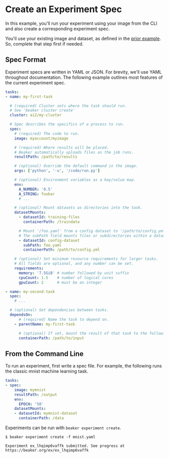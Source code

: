 # Create an Experiment Spec

In this example, you'll run your experiment using your image from the CLI and also create a corresponding experiment spec.

You'll use your existing image and dataset, as defined in the [prior example](image.md). So, complete that step first if needed.

## Spec Format

Experiment specs are written in YAML or JSON. For brevity, we'll use YAML throughout documentation.  The following example outlines most features of the current experiment spec.

```yaml
tasks:
- name: my-first-task

  # (required) Cluster sets where the task should run.
  # See 'beaker cluster create'
  cluster: ai2/my-cluster

  # Spec describes the specifics of a process to run.
  spec:
    # (required) The code to run.
    image: myaccount/myimage

    # (required) Where results will be placed.
    # Beaker automatically uploads files as the job runs.
    resultPath: /path/to/results

    # (optional) Override the default command in the image.
    args: ['python', '-u', '/code/run.py']

    # (optional) Environment variables as a key/value map.
    env:
      A_NUMBER: '0.5'
      A_STRING: foobar
      # ...

    # (optional) Mount datasets as directories into the task.
    datasetMounts:
      - datasetId: training-files
        containerPath: /traindata

      # Mount '/foo.yaml' from a config dataset to '/path/to/config.yml'.
      # The subPath field mounts files or subdirectories within a dataset.
      - datasetId: config-dataset 
        subPath: foo.yaml
        containerPath: /path/to/config.yml

    # (optional) Set minimum resource requirements for larger tasks.
    # All fields are optional, and any number can be set.
    requirements:
      memory: '7.5GiB' # number followed by unit suffix
      cpuCount: 1.5    # number of logical cores
      gpuCount: 2      # must be an integer

- name: my-second-task
  spec:
    # ...

  # (optional) Set dependencies between tasks.
  dependsOn:
      # (required) Name the task to depend on.
    - parentName: my-first-task

      # (optional) If set, mount the result of that task to the following directory.
      containerPath: /path/to/input
```

## From the Command Line

To run an experiment, first write a spec file.  For example, the following runs the classic mnist machine learning task.

```yaml
tasks:
- spec:
    image: mymnist
    resultPath: /output
    env:
      EPOCH: '50'
    datasetMounts:
    - datasetId: mymnist-dataset
      containerPath: /data
```

Experiments can be run with `beaker experiment create`.

```
$ beaker experiment create -f mnist.yaml

Experiment ex_lhqimp6vaffk submitted. See progress at https://beaker.org/ex/ex_lhqimp6vaffk
```
